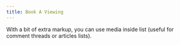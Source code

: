 ```yaml
---
title: Book A Viewing
---
```


With a bit of extra markup, you can use media inside list (useful for comment threads or articles lists).